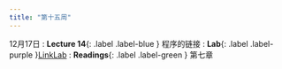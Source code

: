 ```yaml
---
title: "第十五周"
---
```


12月17日
: **Lecture 14**{: .label .label-blue } 程序的链接
: **Lab**{: .label .label-purple }[LinkLab](#)
: **Readings**{: .label .label-green } 第七章